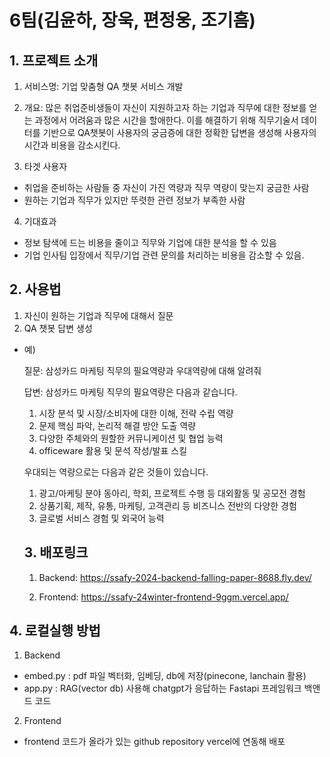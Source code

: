 # 6팀(김윤하, 장욱, 편정웅, 조기흠)

## 1. 프로젝트 소개
1) 서비스명: 기업 맞춤형 QA 챗봇 서비스 개발

2) 개요: 많은 취업준비생들이 자신이 지원하고자 하는 기업과 직무에 대한 정보를 얻는 과정에서 어려움과 많은 시간을 할애한다. 이를 해결하기 위해 직무기술서 데이터를 기반으로 QA챗봇이 사용자의 궁금증에 대한 정확한 답변을 생성해 사용자의 시간과 비용을 감소시킨다.

3) 타겟 사용자
  - 취업을 준비하는 사람들 중 자신이 가진 역량과 직무 역량이 맞는지 궁금한 사람
  - 원하는 기업과 직무가 있지만 뚜렷한 관련 정보가 부족한 사람

4) 기대효과 
- 정보 탐색에 드는 비용을 줄이고 직무와 기업에 대한 분석을 할 수 있음
- 기업 인사팀 입장에서 직무/기업 관련 문의를 처리하는 비용을 감소할 수 있음.

## 2. 사용법

1) 자신이 원하는 기업과 직무에 대해서 질문
2) QA 챗봇 답변 생성
- 예) 

  질문: 삼성카드 마케팅 직무의 필요역량과 우대역량에 대해 알려줘
  
  답변: 삼성카드 마케팅 직무의 필요역량은 다음과 같습니다. 
  1. 시장 분석 및 시장/소비자에 대한 이해, 전략 수립 역량
  2. 문제 핵심 파악, 논리적 해결 방안 도출 역량
  3. 다양한 주체와의 원할한 커뮤니케이션 및 협업 능력
  4. officeware 활용 및 문석 작성/발표 스킬
  
  우대되는 역량으로는 다음과 같은 것들이 있습니다. 
  
    1. 광고/마케팅 분야 동아리, 학회, 프로젝트 수행 등 대외활동 및 공모전 경험
    2. 상품기획, 제작, 유통, 마케팅, 고객관리 등 비즈니스 전반의 다양한 경험
    3. 글로벌 서비스 경험 및 외국어 능력

  ## 3. 배포링크
    1) Backend: https://ssafy-2024-backend-falling-paper-8688.fly.dev/

    2) Frontend: https://ssafy-24winter-frontend-9ggm.vercel.app/

## 4. 로컬실행 방법
1) Backend
  - embed.py : pdf 파일 벡터화, 임베딩, db에 저장(pinecone, lanchain 활용)
  - app.py : RAG(vector db) 사용해 chatgpt가 응답하는 Fastapi 프레임워크 백앤드 코드
 
2) Frontend
 - frontend 코드가 올라가 있는 github repository vercel에 연동해 배포


